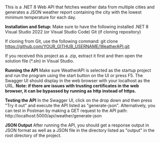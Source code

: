 This is a .NET 8 Web API that fetches weather data from multiple cities and generates a JSON weather report containing the city with the lowest minimum temperature for each day.

**Installation and Setup:**
Make sure to have the following installed
  .NET 8
  Visual Studio 2022 (or Visual Studio Code)
  Git (if cloning repository)

If cloning from Git, use the following command:
git clone https://github.com/YOUR_GITHUB_USERNAME/WeatherAPI.git

If you received this project as a .zip, extract it first and then open the solution file (*.sln) in Visual Studio.

**Running the API**
Make sure WeatherAPI is selected as the startup project and run the program using the start button on the UI or press F5.
The Swagger UI should display in the web browser with your localhost as the URL.
**Note: if there are issues with trusting certificates in the web browser, it can be bypassed by running as http instead of https.**

**Testing the API**
In the Swagger UI, click on the drop down and then press "Try it out" and execute the API listed as "generate-json".
Alternatively, you can test in Postman by making a GET request to the API path: http://localhost:5000/api/weather/generate-json

**JSON Output**
After running the API, you should get a response output in JSON format as well as a JSON file in the directory listed as "output" in the root directory of the project.
